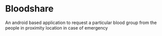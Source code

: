 # Bloodshare
An android based application to request a particular blood group from the people in proximity location in case of emergency

